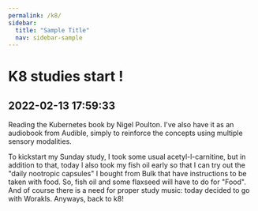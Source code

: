 ```yaml
---
permalink: /k8/
sidebar:
  title: "Sample Title"
  nav: sidebar-sample
---
```


# K8 studies start ! 
##  2022-02-13 17:59:33

Reading the Kubernetes book by Nigel Poulton. I've also have it as an audiobook from Audible, simply to reinforce the concepts using multiple sensory modalities.

To kickstart my Sunday study, I took some usual acetyl-l-carnitine, but in addition to that, today I also took my fish oil early so that I can try out the "daily nootropic capsules" I bought from Bulk that have instructions to be taken with food. So, fish oil and some flaxseed will have to do for "Food". And of course there is a need for proper study music: today decided to go with Worakls. Anyways, back to k8!



